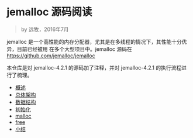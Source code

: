 # jemalloc 源码阅读

> by 远牧，2016年7月

jemalloc 是一个高性能的内存分配器，尤其是在多线程的情况下，其性能十分优异，目前已经被用
在多个大型项目中。jemalloc 源码在 https://github.com/jemalloc/jemalloc

本仓库是对 jemalloc-4.2.1 的源码加了注释，并对 jemalloc-4.2.1 的执行流程进行了梳理。

* [概述](readcode/intro.md)
* [总体架构](readcode/arch.md)
* [数据结构](readcode/datastruct.md)
* [初始化](readcode/init.md)
* [malloc](readcode/malloc.md)
* [free](readcode/free.md)
* [小结](readcode/summary.md)

